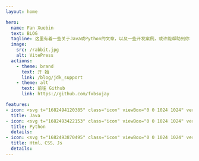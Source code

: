```yaml
---
layout: home

hero:
  name: Fan Xuebin
  text: BLOG
  tagline: 这里有着一些关于Java或Python的文章，以及一些开发案例，或许能帮助到你
  image:
    src: /rabbit.jpg
    alt: VitePress
  actions:
    - theme: brand
      text: 开 始
      link: /blog/jdk_support
    - theme: alt
      text: 前往 Github
      link: https://github.com/fxbsujay

features:
- icon: <svg t="1682494120385" class="icon" viewBox="0 0 1024 1024" version="1.1" xmlns="http://www.w3.org/2000/svg" p-id="6058" width="40" height="40"><path d="M85.333333 896h768v-85.333333H85.333333M853.333333 341.333333h-85.333333V213.333333h85.333333m0-85.333333H170.666667v426.666667a170.666667 170.666667 0 0 0 170.666666 170.666666h256a170.666667 170.666667 0 0 0 170.666667-170.666666v-128h85.333333a85.333333 85.333333 0 0 0 85.333334-85.333334V213.333333a85.333333 85.333333 0 0 0-85.333334-85.333333z" fill="#F44336" p-id="6059"></path></svg>
  title: Java
- icon: <svg t="1682493422153" class="icon" viewBox="0 0 1024 1024" version="1.1" xmlns="http://www.w3.org/2000/svg" p-id="3367" width="40" height="40"><path d="M366.635375 495.627875c8.93024999-1.488375 17.8605-2.480625 26.79075-2.48062499h-7.44187499 241.61287499c10.418625 0 20.341125-1.488375 30.26362501-3.969 44.65124999-12.403125 77.3955-52.093125 77.3955-101.20950002V185.053625c0-57.5505-49.116375-101.2095-107.65912501-110.63587501-37.209375-5.9535-91.287-8.93024999-128.00025-8.93024999-36.71325001 0-71.938125 3.472875-103.194 8.93024999C305.115875 90.29374999 288.74374999 123.534125 288.74374999 185.053625v66.48075h223.25625001V288.74374999H216.3095C133.456625 288.74374999 65.983625 387.96874999 65.4875 510.0155v1.9845c0 22.325625 1.9845 43.659 6.449625 63.504C90.29374999 667.78325001 147.84424999 735.25625001 216.3095 735.25625001h35.224875v-106.66687501c0-62.51174999 46.63574999-120.558375 115.101-132.9615z m23.814-283.7835c-22.325625 0-40.68225001-18.356625-40.18612499-40.68225 0-22.325625 17.8605-40.68225001 40.18612499-40.68225s40.68225001 18.356625 40.68225 40.68225c-0.496125 22.82175001-18.356625 40.68225001-40.68225 40.68225z" fill="#0075AA" p-id="3368"></path><path d="M949.086125 434.108375C927.75275001 349.271 872.682875 288.74374999 807.6905 288.74374999h-35.224875v94.75987501c0 78.883875-51.597 135.93825001-115.101 145.86075-6.449625 0.99224999-12.89925001 1.488375-19.34887499 1.48837501H396.402875c-10.418625 0-20.341125 1.488375-30.26362499 3.969-44.65124999 11.907-77.3955 48.62025001-77.3955 96.74437499V834.48125001c0 57.5505 58.046625 91.783125 115.10099998 108.15524999 67.969125 19.845 142.387875 23.317875 224.24850002 0 54.077625-15.379875 107.163-46.63574999 107.16299998-108.15525001v-61.5195h-223.25624999V735.25625001h295.6905c58.54275001 0 109.643625-49.6125 134.449875-122.04675001 10.418625-30.263625 16.372125-64.49625001 16.372125-101.2095 0-27.286875-3.472875-53.5815-9.426375-77.891625z m-316.52775 372.58987501c22.325625 0 40.186125 18.356625 40.186125 40.68224999 0 22.325625-18.356625 40.68225001-40.186125 40.68225001-22.325625 0-40.68225001-18.356625-40.68225-40.68225001 0.496125-22.325625 18.356625-40.68225001 40.68225-40.68225001z" fill="#FFD400" p-id="3369"></path></svg>
  title: Python
  details:
- icon: <svg t="1682493870495" class="icon" viewBox="0 0 1024 1024" version="1.1" xmlns="http://www.w3.org/2000/svg" p-id="4761" width="40" height="40"><path d="M746.222933 102.239573l-359.799466 330.820267L185.347413 281.4976 102.2464 329.864533l198.20544 182.132054-198.20544 182.132053 83.101013 48.510293 201.076054-151.558826 359.799466 330.676906 175.527254-85.251413V187.4944z m0 217.57952v384.341334l-255.040853-192.177494z" fill="#2196F3" p-id="4762"></path></svg>
  title: Html、CSS、Js
  details:
---
```

